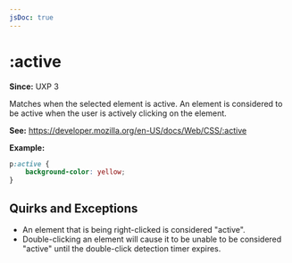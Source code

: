 ```yaml
---
jsDoc: true
---
```

# :active

**Since:** UXP 3

Matches when the selected element is active. An element is considered to be active when the user is actively clicking on the element. 

**See:** https://developer.mozilla.org/en-US/docs/Web/CSS/:active

**Example:**

```css
p:active {
    background-color: yellow;
}
```

## Quirks and Exceptions

* An element that is being right-clicked is considered "active".
* Double-clicking an element will cause it to be unable to be considered "active" until the double-click detection timer expires.
